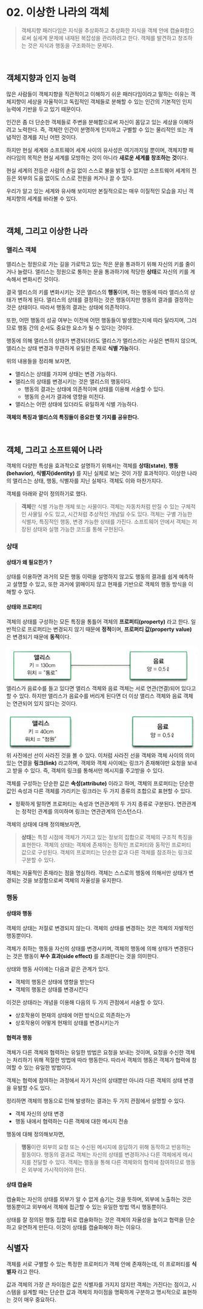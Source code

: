 # 02. 이상한 나라의 객체
> 객체지향 패러다임은 지식을 추상화하고 추상화한 지식을 객체 안에 캡슐화함으로써
> 실세계 문제에 내재된 복잡성을 관리하려고 한다. 객체를 발견하고 창조하는 것은 지식과 행동을 구조화하는 문제다.

<br>

## 객체지향과 인지 능력
많은 사람들이 객체지향을 직관적이고 이해하기 쉬운 패러다임이라고 말하는 이유는
객체지향이 세상을 자율적이고 독립적인 객체들로 분해할 수 있는 인간의 기본적인 인지 능력에 기반을 두고 있기 때문이다.

인간은 좀 더 단순한 객체들로 주변을 분해함으로써 자신이 몸담고 있는 세상을 이해하려고 노력한다.
즉, 객체란 인간이 분명하게 인지하고 구별할 수 있는 물리적인 또는 개념적인 경계를 지닌 어떤 것이다.

하지만 현실 세계와 소프트웨어 세계 사이의 유사성은 여기까지일 뿐이며,
객체지향 패러다임의 목적은 현실 세계를 모방하는 것이 아니라 **새로운 세계를 창조하는 것**이다.

현실 세계의 전등은 사람의 손길 없이 스스로 불을 밝힐 수 없지만 
소프트웨어 세계의 전등은 외부의 도움 없이도 스스로 전원을 켜거나 끌 수 있다.

우리가 알고 있는 세계와 유사해 보이지만 본질적으로는 매우 이질적인 모습을 지닌 객체지향의 세계를 바라볼 수 있다.

<br>

## 객체, 그리고 이상한 나라
### 앨리스 객체
앨리스는 정원으로 가는 길을 가로막고 있는 작은 문을 통과하기 위해 자신의 키를 줄이거나 늘렸다.
앨리스는 정원으로 통하는 문을 통과하기에 적당한 **상태**로 자신의 키를 계속해서 변화시킨 것이다.

결국 앨리스의 키를 변화시키는 것은 앨리스의 **행동**이며, 하는 행동에 따라 앨리스의 상태가 변하게 된다.
앨리스의 상태를 결정하는 것은 행동이지만 행동의 결과를 결정하는 것은 상태이다. 따라서 행동의 결과는 상태에 의존적이다.

또한, 어떤 행동의 성공 여부는 이전에 어떤 행동들이 발생했는지에 따라 달라지며,
그러므로 행동 간의 순서도 중요한 요소가 될 수 있다는 것이다.

행동에 의해 앨리스의 상태가 변경되더라도 앨리스가 앨리스라는 사실은 변하지 않으며,
앨리스는 상태 변경과 무관하게 유일한 존재로 **식별 가능**하다.

위의 내용들을 정리해 보자면,
- 앨리스는 상태를 가지며 상태는 변경 가능하다.
- 앨리스의 상태를 변경시키는 것은 앨리스의 행동이다.
  - 행동의 결과는 상태에 의존적이며 상태를 이용해 서술할 수 있다.
  - 행동의 순서가 결과에 영향을 미친다.
- 앨리스는 어떤 상태에 있더라도 유일하게 식별 가능하다.

**객체의 특징과 앨리스의 특징들이 중요한 몇 가지를 공유한다.**

<br>

## 객체, 그리고 소프트웨어 나라
객체의 다양한 특성을 효과적으로 설명하기 위해서는 객체를 **상태(state)**, **행동(behavior)**, **식별자(identity)** 를 지닌 실체로 보는 것이 가장 효과적이다.
이상한 나라의 앨리스는 상태, 행동, 식별자를 지닌 실체다. 객체도 이와 마찬가지다.

객체를 아래와 같이 정의하기로 했다.
> **객체**란 식별 가능한 개체 또는 사물이다. 객체는 자동차처럼 만질 수 있는 구체적인 사물일 수도 있고,
> 시간처럼 추상적인 개념일 수도 있다. 객체는 구별 가능한 식별자, 특징적인 행동, 변경 가능한 상태를 가진다.
> 소프트웨어 안에서 객체는 저장된 상태와 실행 가능한 코드를 통해 구현된다.

### 상태
#### 상태가 왜 필요한가 ?
상태를 이용하면 과거의 모든 행동 이력을 설명하지 않고도 행동의 결과를 쉽게 예측하고 설명할 수 있고,
또한 과거에 얽매이지 않고 현재를 기반으로 객체의 행동 방식을 이해할 수 있다.

#### 상태와 프로퍼티
객체의 상태를 구성하는 모든 특징을 통틀어 객체의 **프로퍼티(property)** 라고 한다.
일반적으로 프로퍼티는 변경되지 않기 때문에 **정적**이며, **프로퍼티 값(property value)** 은 변경되기 때문에 **동적**이다.

![img.png](img/img.png)  
앨리스가 음료수를 들고 있다면 앨리스 객체와 음료 객체는 서로 연관(연결)되어 있다고 할 수 있다.
하지만 앨리스가 음료수를 버리게 된다면 더 이상 앨리스 객체와 음료 객체는 연관되어 있지 않다는 것이다.

![img_1.png](img/img_1.png)  
위 사진에선 선이 사라진 것을 볼 수 있다. 이처럼 사라진 선을 객체와 객체 사이의 의미 있는 연결을 **링크(link)** 라고하며, 객체와 객체 사이에는 링크가 존재해야만 요청을 보내고 받을 수 있다.
즉, 객체의 링크를 통해서만 메시지를 주고받을 수 있다.

객체를 구성하는 단순한 값은 **속성(attribute)** 이라고 하며, 객체의 프로퍼티는 단순한 값인 속성과 다른 객체를 가리키는 링크라는 두 가지 종류의 조합으로 표현할 수 있다.
- 정확하게 말하면 프로퍼티는 속성과 연관관계의 두 가지 종류로 구분된다. 연관관계는 정적인 관계를 의미하며 링크는 연관관계의 인스턴스다.

객체의 상태에 대해 정의해보자면,
> **상태**는 특정 시점에 객체가 가지고 있는 정보의 집합으로 객체의 구조적 특징을 표현한다.
> 객체의 상태는 객체에 존재하는 정적인 프로퍼티와 동적인 프로퍼티 값으로 구성된다. 객체의 프로퍼티는 단순한 값과 다른 객체를 참조하는 링크로 구분할 수 있다.

객체는 자율적인 존재라는 점을 명심하라. 객체는 스스로의 행동에 의해서만 상태가 변경되는 것을 보장함으로써 객체의 자율성을 유지한다.

### 행동
#### 상태와 행동
객체의 상태는 저절로 변경되지 않는다. 객체의 상태를 변경하는 것은 객체의 자발적인 행동뿐이다.

객체가 취하는 행동을 자신의 상태를 변경시키며, 객체의 행동에 의해 상태가 변경된다는 것은 행동이 **부수 효과(side effect)** 를 초래한다는 것을 의미한다.

상태와 행동 사이에는 다음과 같은 관계가 있다.
- 객체의 행동은 상태에 영향을 받는다
- 객체의 행동은 상태를 변경시킨다

이것은 상태라는 개념을 이용해 다음의 두 가지 관점에서 서술할 수 있다.
- 상호작용이 현재의 상태에 어떤 방식으로 의존하는가
- 상호작용이 어떻게 현재의 상태를 변경시키는가

#### 협력과 행동
객체가 다른 객체와 협력하는 유일한 방법은 요청을 보내는 것이며, 요청을 수신한 객체는 처리하기 위해 적절한 방법에 따라 행동한다.
따라서 객체의 행동은 객체가 협력에 참여할 수 있는 유일한 방법이다.

객체는 협력에 참여하는 과정에서 자기 자신의 상태뿐만 아니라 다른 객체의 상태 변경을 유발할 수도 있다.

정리하면 객체의 행동으로 인해 발생하는 결과는 두 가지 관점에서 설명할 수 있다.
- 객체 자신의 상태 변경
- 행동 내에서 협력하는 다른 객체에 대한 메시지 전송

행동에 대해 정의해보자면,
> **행동**이란 외부의 요청 또는 수신된 메시지에 응답하기 위해 동작하고 반응하는 활동이다. 행동의 결과로 객체는 자신의 상태를 변경하거나 다른 객체에게 메시지를 전달할 수 있다.
> 객체는 행동을 통해 다른 객체와의 협력에 참여하므로 행동은 외부에 가시적이어야 한다.

#### 상태 캡슐화
캡슐화는 자신의 상태를 외부가 알 수 없게 숨기는 것을 뜻하며, 외부에 노출하는 것은 행동뿐이고 외부에서 객체에 접근할 수 있는 유일한 방법 역시 행동뿐이다.

상태를 잘 정의된 행동 집합 뒤로 캡슐화하는 것은 객체의 자율성을 높이고 협력을 단순하고 유연하게 만든다. 이것이 상태를 캡슐화해야 하는 이유다.

## 식별자
객체를 서로 구별할 수 있는 특정한 프로퍼티가 객체 안에 존재하는데, 이 프로퍼티를 **식별자** 라고 한다.

값과 객체의 가장 큰 차이점은 값은 식별자를 가지지 않지만 객체는 가진다는 점이고, 시스템을 설계할 때는 단순한 값과 객체의 차이점을 명확하게 구분하고 명시적으로 표현하는 것이 매우 중요하다.

